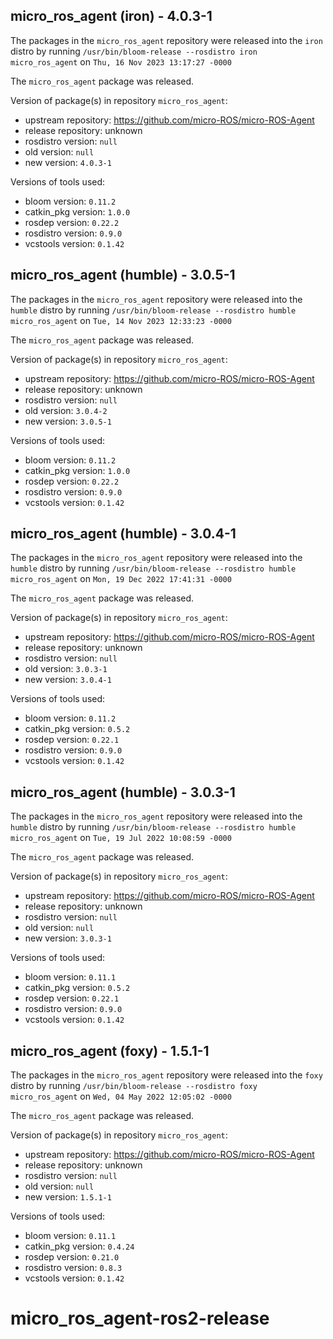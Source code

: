 ## micro_ros_agent (iron) - 4.0.3-1

The packages in the `micro_ros_agent` repository were released into the `iron` distro by running `/usr/bin/bloom-release --rosdistro iron micro_ros_agent` on `Thu, 16 Nov 2023 13:17:27 -0000`

The `micro_ros_agent` package was released.

Version of package(s) in repository `micro_ros_agent`:

- upstream repository: https://github.com/micro-ROS/micro-ROS-Agent
- release repository: unknown
- rosdistro version: `null`
- old version: `null`
- new version: `4.0.3-1`

Versions of tools used:

- bloom version: `0.11.2`
- catkin_pkg version: `1.0.0`
- rosdep version: `0.22.2`
- rosdistro version: `0.9.0`
- vcstools version: `0.1.42`


## micro_ros_agent (humble) - 3.0.5-1

The packages in the `micro_ros_agent` repository were released into the `humble` distro by running `/usr/bin/bloom-release --rosdistro humble micro_ros_agent` on `Tue, 14 Nov 2023 12:33:23 -0000`

The `micro_ros_agent` package was released.

Version of package(s) in repository `micro_ros_agent`:

- upstream repository: https://github.com/micro-ROS/micro-ROS-Agent
- release repository: unknown
- rosdistro version: `null`
- old version: `3.0.4-2`
- new version: `3.0.5-1`

Versions of tools used:

- bloom version: `0.11.2`
- catkin_pkg version: `1.0.0`
- rosdep version: `0.22.2`
- rosdistro version: `0.9.0`
- vcstools version: `0.1.42`


## micro_ros_agent (humble) - 3.0.4-1

The packages in the `micro_ros_agent` repository were released into the `humble` distro by running `/usr/bin/bloom-release --rosdistro humble micro_ros_agent` on `Mon, 19 Dec 2022 17:41:31 -0000`

The `micro_ros_agent` package was released.

Version of package(s) in repository `micro_ros_agent`:

- upstream repository: https://github.com/micro-ROS/micro-ROS-Agent
- release repository: unknown
- rosdistro version: `null`
- old version: `3.0.3-1`
- new version: `3.0.4-1`

Versions of tools used:

- bloom version: `0.11.2`
- catkin_pkg version: `0.5.2`
- rosdep version: `0.22.1`
- rosdistro version: `0.9.0`
- vcstools version: `0.1.42`


## micro_ros_agent (humble) - 3.0.3-1

The packages in the `micro_ros_agent` repository were released into the `humble` distro by running `/usr/bin/bloom-release --rosdistro humble micro_ros_agent` on `Tue, 19 Jul 2022 10:08:59 -0000`

The `micro_ros_agent` package was released.

Version of package(s) in repository `micro_ros_agent`:

- upstream repository: https://github.com/micro-ROS/micro-ROS-Agent
- release repository: unknown
- rosdistro version: `null`
- old version: `null`
- new version: `3.0.3-1`

Versions of tools used:

- bloom version: `0.11.1`
- catkin_pkg version: `0.5.2`
- rosdep version: `0.22.1`
- rosdistro version: `0.9.0`
- vcstools version: `0.1.42`


## micro_ros_agent (foxy) - 1.5.1-1

The packages in the `micro_ros_agent` repository were released into the `foxy` distro by running `/usr/bin/bloom-release --rosdistro foxy micro_ros_agent` on `Wed, 04 May 2022 12:05:02 -0000`

The `micro_ros_agent` package was released.

Version of package(s) in repository `micro_ros_agent`:

- upstream repository: https://github.com/micro-ROS/micro-ROS-Agent
- release repository: unknown
- rosdistro version: `null`
- old version: `null`
- new version: `1.5.1-1`

Versions of tools used:

- bloom version: `0.11.1`
- catkin_pkg version: `0.4.24`
- rosdep version: `0.21.0`
- rosdistro version: `0.8.3`
- vcstools version: `0.1.42`


# micro_ros_agent-ros2-release